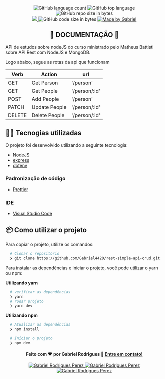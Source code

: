 <p align="center">
   <img alt="GitHub language count" src="https://img.shields.io/github/languages/count/Gabriel4420/rest-simple-api-crud">

  <img alt="GitHub top language" src="https://img.shields.io/github/languages/top/Gabriel4420/rest-simple-api-crud?logo=html">

  <img alt="GitHub repo size in bytes" src="https://img.shields.io/github/repo-size/Gabriel4420/rest-simple-api-crud?color=green">

  <br>
  
  <a href="https://www.codacy.com/manual/Gabriel4420/rest-simple-api-crud?utm_source=github.com&amp;utm_medium=referral&amp;utm_content=Gabriel4420/rest-simple-api-crud&amp;utm_campaign=Badge_Grade">
    <img src="https://app.codacy.com/project/badge/Grade/6dd6b46abeb14e99935a2b9ac5c6ede2"/>
  </a>
  
  <img alt="GitHub code size in bytes" src="https://img.shields.io/github/last-commit/Gabriel4420/rest-simple-api-crud">

  <a href="https://www.linkedin.com/in/gabriel-rodrigues-perez-2069b072/">
    <img alt="Made by Gabriel" src="https://img.shields.io/badge/made%20by-Gabriel-%2304D361">
  </a>
</p>
<h2 style="text-align:center"> 📖 DOCUMENTAÇÃO 📖</h2>

API de estudos sobre nodeJS do curso ministrado pelo Matheus Battisti sobre API Rest com NodeJS e MongoDB.

Logo abaixo, segue as rotas da api que funcionam

| Verb   | Action        | url           |
| ------ | ------------- | ------------- |
| GET    | Get Person    | '/person'     |
| GET    | Get People    | '/person/:id' |
| POST   | Add People    | '/person'     |
| PATCH  | Update People | '/person/:id' |
| DELETE | Delete People | '/person/:id' |

## 👨‍💻️ Tecnogias utilizadas

O projeto foi desenvolvido utilizando a seguinte tecnologia:

- [NodeJS](https://node.com.br)
- [express](https://node.com.br)
- [dotenv](https://node.com.br)

### Padronização de código

- [Prettier](https://prettier.io/)

### IDE

- [Visual Studio Code](https://code.visualstudio.com/)

## 📦️ Como utilizar o projeto

Para copiar o projeto, utilize os comandos:

```bash
  # Clonar o repositório
  ❯ git clone https://github.com/Gabriel4420/rest-simple-api-crud.git

```

Para instalar as dependências e iniciar o projeto, você pode utilizar o yarn ou npm:

**Utilizando yarn**

```bash
  # verificar as dependências
  ❯ yarn
  # rodar projeto
  ❯ yarn dev
```

**Utilizando npm**

```bash
  # Atualizar as dependências
  ❯ npm install

  # Iniciar o projeto
  ❯ npm dev
```

<h4 align="center">
  Feito com ❤️ por Gabriel Rodrigues 👋️ <a href="mailto:gabriel_rodrigues_perez@hotmail.com">Entre em contato!</a>
</h4>

<p align="center">

  <a href="https://www.linkedin.com/in/gabriel-rodrigues-perez-2069b072/">
    <img alt="Gabriel Rodrigues Perez" src="https://img.shields.io/badge/LinkedIn-Gabriel_Rodrigues-0e76a8?style=flat&logoColor=white&logo=linkedin">
  </a>
  <a href="https://www.facebook.com/gabriel.rodrigues.perez">
    <img alt="Gabriel Rodrigues Perez" src="https://img.shields.io/badge/Facebook-Gabriel_Rodrigues-1778F2?style=flat&logoColor=white&logo=facebook">
  </a>
  <a href="https://www.instagram.com/gabriel_rodrigues_perez/">
    <img alt="Gabriel Rodrigues Perez" src="https://img.shields.io/badge/Instagram-@gabriel4420-833AB4?style=flat&logoColor=white&logo=instagram">
  </a>
  
  
</p>
